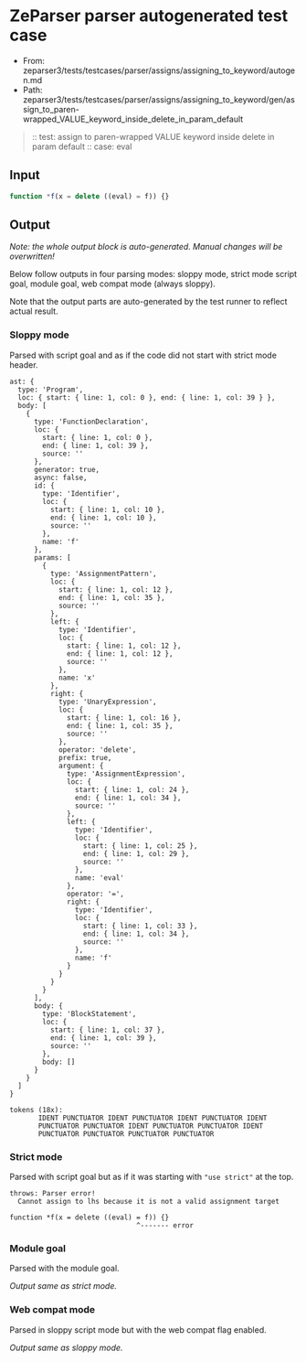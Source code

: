 # ZeParser parser autogenerated test case

- From: zeparser3/tests/testcases/parser/assigns/assigning_to_keyword/autogen.md
- Path: zeparser3/tests/testcases/parser/assigns/assigning_to_keyword/gen/assign_to_paren-wrapped_VALUE_keyword_inside_delete_in_param_default

> :: test: assign to paren-wrapped VALUE keyword inside delete in param default
> :: case: eval

## Input


`````js
function *f(x = delete ((eval) = f)) {}
`````

## Output

_Note: the whole output block is auto-generated. Manual changes will be overwritten!_

Below follow outputs in four parsing modes: sloppy mode, strict mode script goal, module goal, web compat mode (always sloppy).

Note that the output parts are auto-generated by the test runner to reflect actual result.

### Sloppy mode

Parsed with script goal and as if the code did not start with strict mode header.

`````
ast: {
  type: 'Program',
  loc: { start: { line: 1, col: 0 }, end: { line: 1, col: 39 } },
  body: [
    {
      type: 'FunctionDeclaration',
      loc: {
        start: { line: 1, col: 0 },
        end: { line: 1, col: 39 },
        source: ''
      },
      generator: true,
      async: false,
      id: {
        type: 'Identifier',
        loc: {
          start: { line: 1, col: 10 },
          end: { line: 1, col: 10 },
          source: ''
        },
        name: 'f'
      },
      params: [
        {
          type: 'AssignmentPattern',
          loc: {
            start: { line: 1, col: 12 },
            end: { line: 1, col: 35 },
            source: ''
          },
          left: {
            type: 'Identifier',
            loc: {
              start: { line: 1, col: 12 },
              end: { line: 1, col: 12 },
              source: ''
            },
            name: 'x'
          },
          right: {
            type: 'UnaryExpression',
            loc: {
              start: { line: 1, col: 16 },
              end: { line: 1, col: 35 },
              source: ''
            },
            operator: 'delete',
            prefix: true,
            argument: {
              type: 'AssignmentExpression',
              loc: {
                start: { line: 1, col: 24 },
                end: { line: 1, col: 34 },
                source: ''
              },
              left: {
                type: 'Identifier',
                loc: {
                  start: { line: 1, col: 25 },
                  end: { line: 1, col: 29 },
                  source: ''
                },
                name: 'eval'
              },
              operator: '=',
              right: {
                type: 'Identifier',
                loc: {
                  start: { line: 1, col: 33 },
                  end: { line: 1, col: 34 },
                  source: ''
                },
                name: 'f'
              }
            }
          }
        }
      ],
      body: {
        type: 'BlockStatement',
        loc: {
          start: { line: 1, col: 37 },
          end: { line: 1, col: 39 },
          source: ''
        },
        body: []
      }
    }
  ]
}

tokens (18x):
       IDENT PUNCTUATOR IDENT PUNCTUATOR IDENT PUNCTUATOR IDENT
       PUNCTUATOR PUNCTUATOR IDENT PUNCTUATOR PUNCTUATOR IDENT
       PUNCTUATOR PUNCTUATOR PUNCTUATOR PUNCTUATOR
`````

### Strict mode

Parsed with script goal but as if it was starting with `"use strict"` at the top.

`````
throws: Parser error!
  Cannot assign to lhs because it is not a valid assignment target

function *f(x = delete ((eval) = f)) {}
                               ^------- error
`````


### Module goal

Parsed with the module goal.

_Output same as strict mode._

### Web compat mode

Parsed in sloppy script mode but with the web compat flag enabled.

_Output same as sloppy mode._
